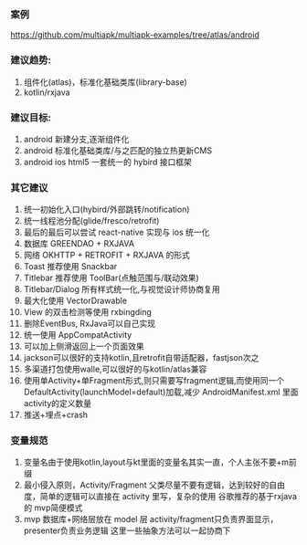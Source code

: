 ### 案例
https://github.com/multiapk/multiapk-examples/tree/atlas/android

### 建议趋势:
1. 组件化(atlas)，标准化基础类库(library-base)
2. kotlin/rxjava

### 建议目标:
1. android 新建分支,逐渐组件化
2. android 标准化基础类库/与之匹配的独立热更新CMS
3. android ios html5 一套统一的 hybird 接口框架


### 其它建议
1. 统一初始化入口(hybird/外部跳转/notification)
2. 统一线程池分配(glide/fresco/retrofit)
3. 最后的最后可以尝试 react-native 实现与 ios 统一化
4. 数据库 GREENDAO + RXJAVA
5. 网络 OKHTTP + RETROFIT + RXJAVA 的形式
6. Toast 推荐使用 Snackbar
7. Titlebar 推荐使用 ToolBar(点触范围与/联动效果)
8. Titlebar/Dialog 所有样式统一化,与视觉设计师协商复用
9. 最大化使用 VectorDrawable
10. View 的双击检测等使用 rxbingding
11. 删除EventBus, RxJava可以自己实现
12. 统一使用 AppCompatActivity
13. 可以加上侧滑返回上一个页面效果
14. jackson可以很好的支持kotlin,且retrofit自带适配器，fastjson次之
15. 多渠道打包使用walle,可以很好的与kotlin/atlas兼容
16. 使用单Activity+单Fragment形式,则只需要写fragment逻辑,而使用同一个DefaultActivity(launchModel=default)加载,减少 AndroidManifest.xml 里面 activity的定义数量
17. 推送+埋点+crash

### 变量规范
1. 变量名由于使用kotlin,layout与kt里面的变量名其实一直，个人主张不要+m前缀
2. 最小侵入原则，Activity/Fragment 父类尽量不要有逻辑，达到较好的自由度，简单的逻辑可以直接在 activity 里写，复杂的使用 谷歌推荐的基于rxjava的 mvp简便模式
3. mvp 数据库+网络层放在 model 层
      activity/fragment只负责界面显示，
      presenter负责业务逻辑
      这里一些抽象方法可以一起协商下
